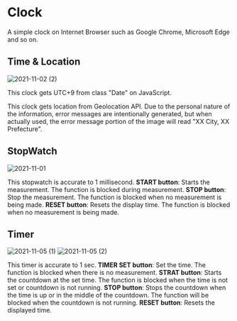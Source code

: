 # Clock

A simple clock on Internet Browser such as Google Chrome, Microsoft Edge and so on.

## Time & Location

![2021-11-02 (2)](https://user-images.githubusercontent.com/89633058/139833717-1b18efd8-0ba6-4e8f-ab5c-1057fc5e045a.png)

This clock gets UTC+9 from class "Date" on JavaScript.


This clock gets location from Geolocation API.
Due to the personal nature of the information, error messages are intentionally generated, but when actually used, the error message portion of the image will read "XX City, XX Prefecture".

## StopWatch

![2021-11-01](https://user-images.githubusercontent.com/89633058/139833720-26ec456d-a338-4f9d-a978-25039543c5ef.png)

This stopwatch is accurate to 1 millisecond.
**START button**: Starts the measurement. The function is blocked during measurement.
**STOP button**: Stop the measurement. The function is blocked when no measurement is being made.
**RESET button**: Resets the display time. The function is blocked when no measurement is being made.

## Timer

![2021-11-05 (1)](https://user-images.githubusercontent.com/89633058/140518599-7befc78c-2c5a-436c-a046-c0ab6280d3d3.png)
![2021-11-05 (2)](https://user-images.githubusercontent.com/89633058/140518607-21c8010d-de17-452e-b02c-e69da51aa54f.png)

This timer is accurate to 1 sec.
**TIMER SET button**: Set the time. The function is blocked when there is no measurement.
**STRAT button**: Starts the countdown at the set time. The function is blocked when the time is not set or countdown is not running.
**STOP button**: Stops the countdown when the time is up or in the middle of the countdown. The function will be blocked when the countdown is not running.
**RESET button**: Resets the displayed time.